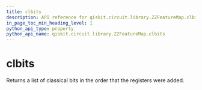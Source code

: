 ```yaml
---
title: clbits
description: API reference for qiskit.circuit.library.ZZFeatureMap.clbits
in_page_toc_min_heading_level: 1
python_api_type: property
python_api_name: qiskit.circuit.library.ZZFeatureMap.clbits
---
```


# clbits

Returns a list of classical bits in the order that the registers were added.

